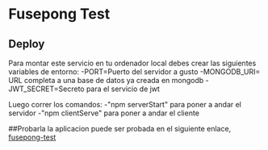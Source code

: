 # Fusepong Test
## Deploy
Para montar este servicio en tu ordenador local debes crear las siguientes variables de entorno:
-PORT=Puerto del servidor a gusto
-MONGODB_URI= URL completa a una base de datos ya creada en mongodb
-JWT_SECRET=Secreto para el servicio de jwt

Luego correr los comandos:
-"npm serverStart" para poner a andar el servidor
-"npm clientServe" para poner a andar el cliente

##Probarla
la aplicacion puede ser probada en el siguiente enlace, [fusepong-test](https://fusepong-test.vercel.app/)

